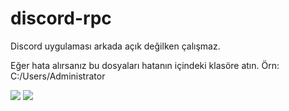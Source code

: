 # discord-rpc
Discord uygulaması arkada açık değilken çalışmaz.

Eğer hata alırsanız bu dosyaları hatanın içindeki klasöre atın. Örn: C:/Users/Administrator

[<img src = "https://img.shields.io/badge/Reawen GITHUB-%231877F2.svg?&style=for-the-badge&logo=github&logoColor=white">](https://github.com/ReawenJS)
[<img src = "https://img.shields.io/badge/Reawen INSTAGRAM-%FFFFFF.svg?&style=for-the-badge&logo=instagram&logoColor=white">](https://github.com/helios_afkk)
